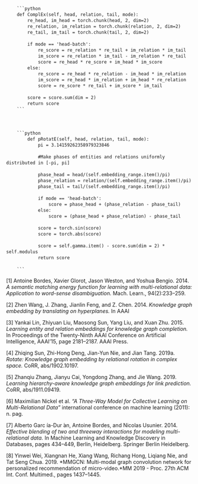 <script type="text/javascript" src="http://cdn.mathjax.org/mathjax/latest/MathJax.js?config=default">
# Knowledge graph embedding

1. Definition

    Knowledge graph embedding is a approach to ***transform Knowledge Graphs*** (nodes, edges and feature vectors) ***into a low dimensional continuous vector*** space that preserves various graph structure information, etc.  


2. Embedding methods

    * Translation models

        <font color=DarkGreen>*Use distance-based measures to generate the similarity score for a pair of entities and their relationship.*</font>

        * TransE[1]

            Score function: $-||h + r - t||_{1/2}$ 

            ```python
            def TransE(self, head, relation, tail, mode):
                if mode == 'head-batch':
                score = head + (relation - tail)
                else:
                score = (head + relation) - tail

                score = self.gamma.item() - torch.norm(score, p=1, dim=2)
                return score
            ```


            <img src=./Pictures/KG_embedding/figure1.png width = 35%>

            <font color=FireBrick>This model fails in case of the one to many relation and many to many relation. To overcome this deficit new model TransH is proposed.</font>


        * TransH[2]

            this medhod is trying to solve the limitations of TransE. Score function is similar to the TransE. 

            <img src=./Pictures/KG_embedding/figure2.png width = 35%>

            The vectors h and t are projected in the relation hyperplane.


        

        * TransR[3]

             TransR models entities and relation in different embedding space.Each entity is mapped into relation space.

             Score function:  $ -||M_rh + r - M_rt||_2 $

             <img src=./Pictures/KG_embedding/figure3.png width = 50%>



        * RotatE[4]

            the relation from head to tail is modeled as rotation in a complex plane, It is motivated by Euler's identy.

            The scoring function is measures the angular distance.

            $$d_r = ||h ◦ r-t ||_2$$ 

            Where h, r, t is the k-dimension embedding of the head, relation and tail,restricting the $|r_i| = 1$. <font color=green> relations are in the unit circle and ◦ represents element wise product.</font>    




            ```python
            def RotatE(self, head, relation, tail, mode):
                pi = 3.14159265358979323846
                
                re_head, im_head = torch.chunk(head, 2, dim=2)
                re_tail, im_tail = torch.chunk(tail, 2, dim=2)

                #Make phases of relations uniformly distributed in [-pi, pi]

                phase_relation = relation/(self.embedding_range.item()/pi)

                re_relation = torch.cos(phase_relation)
                im_relation = torch.sin(phase_relation)

                if mode == 'head-batch':
                    re_score = re_relation * re_tail + im_relation * im_tail
                    im_score = re_relation * im_tail - im_relation * re_tail
                    re_score = re_score - re_head
                    im_score = im_score - im_head
                else:
                    re_score = re_head * re_relation - im_head * im_relation
                    im_score = re_head * im_relation + im_head * re_relation
                    re_score = re_score - re_tail
                    im_score = im_score - im_tail

                score = torch.stack([re_score, im_score], dim = 0)
                score = score.norm(dim = 0)

                score = self.gamma.item() - score.sum(dim = 2)
                return score

            ```
            <img src=./Pictures/KG_embedding/figure4.png width = 70%>



        * HakE[5]

        The previous methods fails to capture the semantic hierarchies. This model models the hierarchy in the entities as concentric circles in **polar coordinate**. *The entity with smaller radious belongs to higher up in the hierachy.*  The angle between them represents the variation in the meaning. This model has two components, one to map the modulus and the other one to map the angle. 


        Score function:

        distant function only consider modulo part:    $d_{r,m} = ||h_m ◦ r_m - t_m||_2$

        phase part: $\lambda||sin((h_p+r_p-t_p)/2)||_1$
        


        Mapping the entity in the polar coordinate space.

        $$-||h_m ◦ r_m - t_m||_2 - \lambda||sin((h_p+r_p-t_p)/2)||_1$$   

        $$h_p, r_p, t_p \in[0,2\pi)^k$$



    * Semantic Matching models

        Use similarity-based scoring function.


        * RESCAL[6] (Statistical Relational Learning Approach) 

            <font color=Fuchsia> Three-way model which performs fairly good for relationships which occur frequently **but it performs poor for the rare relationships and leads to major over-fitting.**</font>

            $$f_r(T) = h^tM_rt = \sum_{i=0}^{d-1}\sum_{j=0}^{d-1} [M_r]_{ij}* [h]_i *[t]_j$$

            where $h, t \in R^d$ are vector representation of entities, and $M_r \in R^{d*d}$ is a matrix representation of $r^{th}$ relation.

            <font color=green> In a simple way: $h^TM_rt$ </font>

            we use weighted sum of all the pairwise interactions between the latent features of the entities $h$ and  $t$.

            $\chi_{ijk}=1$ means exist a relation and if $\chi_{ijk}=0$ means their relation is unknown.

            <center class="half">

            <img src=./Pictures/KG_embedding/figure5.png width = 40%><img src=./Pictures/KG_embedding/figure6.png width = 47%> 


            </center>





        * TATEC[7]  stands for Two And Three-way Embeddings Combination.

            *first stage use two different embeddings, and then combine and fine-tuning them* 

            two way interactions: $f_r^1(h,t)= h^Tr + t^Tr + h^TDt$

            three way interactions: $f_r^2(h,t)=h^TM_rt$

            $$h_r(h,t) = f_r^1(h,t) + f_r^2(h,t)$$
            $$h_r(h,t) = h^Tr + t^Tr + h^TDt + h^TM_rt$$


            <font color=FireBrick> Time complexity and the space complexity of TATEC is same as RESCAL as TATEC extends RESCAL. </font>


        * DistMult [8]



        * HolE



        * ComplEx


        * ANALOGY



</script>




        ```python
        def ComplEx(self, head, relation, tail, mode):
            re_head, im_head = torch.chunk(head, 2, dim=2)
            re_relation, im_relation = torch.chunk(relation, 2, dim=2)
            re_tail, im_tail = torch.chunk(tail, 2, dim=2)

            if mode == 'head-batch':
                re_score = re_relation * re_tail + im_relation * im_tail
                im_score = re_relation * im_tail - im_relation * re_tail
                score = re_head * re_score + im_head * im_score
            else:
                re_score = re_head * re_relation - im_head * im_relation
                im_score = re_head * im_relation + im_head * re_relation
                score = re_score * re_tail + im_score * im_tail

            score = score.sum(dim = 2)
            return score
        ```



        ```python
            def pRotatE(self, head, relation, tail, mode):
                pi = 3.14159262358979323846
                
                #Make phases of entities and relations uniformly distributed in [-pi, pi]

                phase_head = head/(self.embedding_range.item()/pi)
                phase_relation = relation/(self.embedding_range.item()/pi)
                phase_tail = tail/(self.embedding_range.item()/pi)

                if mode == 'head-batch':
                    score = phase_head + (phase_relation - phase_tail)
                else:
                    score = (phase_head + phase_relation) - phase_tail

                score = torch.sin(score)            
                score = torch.abs(score)

                score = self.gamma.item() - score.sum(dim = 2) * self.modulus
                return score

        ```

        









































[1] Antoine Bordes, Xavier Glorot, Jason Weston, and Yoshua Bengio. 2014. *A semantic matching energy function for learning with multi-relational data: Application to word-sense disambiguation.* Mach. Learn., 94(2):233–259.

[2] Zhen Wang, J. Zhang, Jianlin Feng, and Z. Chen. 2014. *Knowledge graph embedding by translating on hyperplanes.* In AAAI

[3] Yankai Lin, Zhiyuan Liu, Maosong Sun, Yang Liu, and Xuan Zhu. 2015. *Learning entity and relation embeddings for knowledge graph completion.* In Proceedings of the Twenty-Ninth AAAI Conference on Artificial Intelligence, AAAI’15, page 2181–2187. AAAI Press.

[4] Zhiqing Sun, Zhi-Hong Deng, Jian-Yun Nie, and Jian Tang. 2019a. *Rotate: Knowledge graph embedding by relational rotation in complex space.* CoRR, abs/1902.10197.

[5] Zhanqiu Zhang, Jianyu Cai, Yongdong Zhang, and Jie Wang. 2019. *Learning hierarchy-aware knowledge graph embeddings for link prediction.* CoRR, abs/1911.09419.

[6] Maximilian Nickel et al. *“A Three-Way Model for Collective Learning on Multi-Relational Data”* international conference on machine learning (2011): n. pag.

[7] Alberto Garc ́ıa-Dur ́an, Antoine Bordes, and Nicolas Usunier. 2014. *Effective blending of two and threeway interactions for modeling multi-relational data.* In Machine Learning and Knowledge Discovery in Databases, pages 434–449, Berlin, Heidelberg. Springer Berlin Heidelberg.

[8] Yinwei Wei, Xiangnan He, Xiang Wang, Richang Hong, Liqiang Nie, and Tat Seng Chua. 2019. *MMGCN: Multi-modal graph convolution network for personalized recommendation of micro-video.*MM 2019 - Proc. 27th ACM Int. Conf. Multimed., pages 1437–1445.
